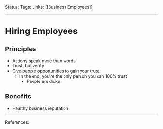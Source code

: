 Status:
Tags:
Links: [[Business Employees]]
___
# Hiring Employees
## Principles
- Actions speak more than words
- Trust, but verify
- Give people opportunities to gain your trust
	- In the end, you're the only person you can 100% trust
		- People are dicks
## Benefits
- Healthy business reputation
___
References: